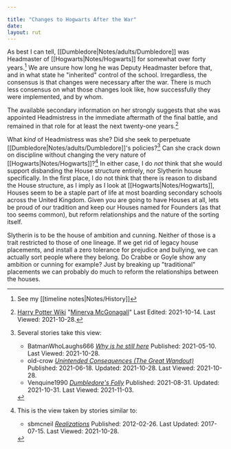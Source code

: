 ```yaml
---

title: "Changes to Hogwarts After the War"
date: 
layout: rut
---
```



As best I can tell, [[Dumbledore|Notes/adults/Dumbledore]] was Headmaster of
[[Hogwarts|Notes/Hogwarts]] for somewhat over forty years.[^211028-2]  We are
unsure how long he was Deputy Headmaster before that, and in what state he
"inherited" control of the school.  Irregardless, the consensus is that changes
were necessary after the war.  There is much less consensus on what those
changes look like, how successfully they were implemented, and by whom.

The available secondary information on her strongly suggests that she was
appointed Headmistress in the immediate aftermath of the final battle, and
remained in that role for at least the next twenty-one years.[^211028-3]  

What *kind* of Headmistress was she?  Did she seek to perpetuate
[[Dumbledore|Notes/adults/Dumbledore]]'s policies?[^211028-4]  Can she crack
down on discipline without changing the very nature of
[[Hogwarts|Notes/Hogwarts]]?[^211028-5]  In either case, I do *not* think that
she would support disbanding the House structure entirely, nor Slytherin house
specifically.  In the first place, I do not think that there is reason to
disband the House structure, as I imply as I look at
[[Hogwarts|Notes/Hogwarts]], Houses seem to be a staple part of life at most
boarding secondary schools across the United Kingdom.  Given you are going to
have Houses at all, lets be proud of our tradition and keep our Houses named for
Founders (as that too seems common), but reform relationships and the nature of
the sorting itself.  

Slytherin is to be the house of ambition and cunning.  Neither of those is a
trait restricted to those of one lineage.  If we get rid of legacy house
placements, and install a zero tolerance for prejudice and bullying, we can
actually sort people where they belong.  Do Crabbe or Goyle show any ambition or
cunning for example?  Just by breaking up "traditional" placements we can
probably do much to reform the relationships between the houses. 

[^211028-5]: This is the view taken by stories similar to:
    * sbmcneil
      _[Realizations](https://www.fanfiction.net/s/7875381)_
      Published: 2012-02-26. Last Updated: 2017-07-15. Last Viewed: 2021-10-28.

[^211028-4]: Several stories take this view:
    * BatmanWhoLaughs666
      _[Why is he still here](https://archiveofourown.org/works/31212272)_
      Published: 2021-05-10. Last Viewed: 2021-10-28.
    * old-crow
      _[Unintended Consequences \(The Great Wandout\)](https://www.fanfiction.net/s/13903544)_
      Published: 2021-06-18. Updated: 2021-10-28. Last Viewed: 2021-10-28.
    * Venquine1990
      _[Dumbledore's Folly](https://www.fanfiction.net/s/13948448)_
      Published: 2021-08-31. Updated: 2021-10-31. Last Viewed: 2021-11-03.

[^211028-2]: See my [[timeline notes|Notes/History]]

[^211028-3]: [Harry Potter Wiki](https://harrypotter.fandom.com/wiki)
    "[Minerva McGonagall](https://harrypotter.fandom.com/wiki/Minerva_McGonagall)"
    Last Edited: 2021-10-14. Last Viewed: 2021-10-28.
